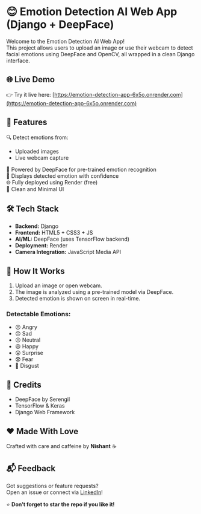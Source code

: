 # 😊 Emotion Detection AI Web App (Django + DeepFace)

Welcome to the Emotion Detection AI Web App!  
This project allows users to upload an image or use their webcam to detect facial emotions using DeepFace and OpenCV, all wrapped in a clean Django interface.

## 🌐 Live Demo
👉 Try it live here: [https://emotion-detection-app-6x5o.onrender.com](https://emotion-detection-app-6x5o.onrender.com)

## 📸 Features

🔍 Detect emotions from:
- Uploaded images
- Live webcam capture

🤖 Powered by DeepFace for pre-trained emotion recognition  
🧠 Displays detected emotion with confidence  
🌐 Fully deployed using Render (free)  
🎨 Clean and Minimal UI 

## 🛠 Tech Stack

- **Backend:** Django  
- **Frontend:** HTML5 + CSS3 + JS  
- **AI/ML:** DeepFace (uses TensorFlow backend)  
- **Deployment:** Render  
- **Camera Integration:** JavaScript Media API

## 🚀 How It Works

1. Upload an image or open webcam.
2. The image is analyzed using a pre-trained model via DeepFace.
3. Detected emotion is shown on screen in real-time.

### Detectable Emotions:
- 😠 Angry
- 😞 Sad
- 😐 Neutral
- 😃 Happy
- 😲 Surprise
- 😨 Fear
- 🤢 Disgust

## 🙏 Credits

- DeepFace by Serengil  
- TensorFlow & Keras  
- Django Web Framework  

## ❤️ Made With Love

Crafted with care and caffeine by **Nishant** ☕  

## 📬 Feedback

Got suggestions or feature requests?  
Open an issue or connect via [LinkedIn](https://www.linkedin.com/in/nishantraikwar/)!  

⭐ **Don’t forget to star the repo if you like it!**